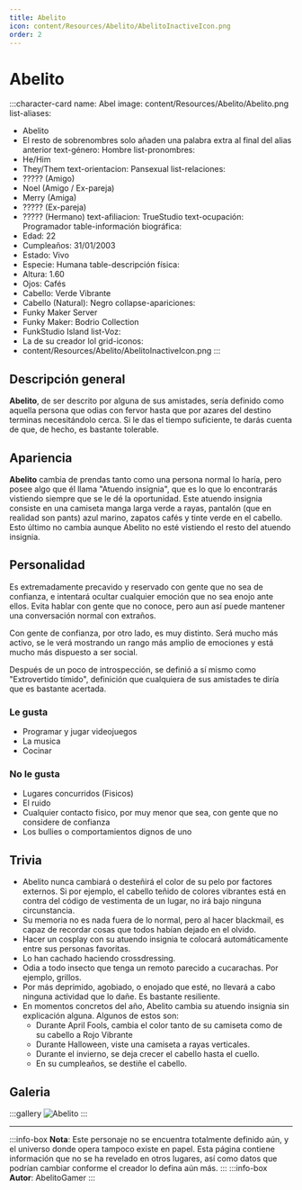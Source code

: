 ```yaml
---
title: Abelito
icon: content/Resources/Abelito/AbelitoInactiveIcon.png
order: 2
---
```


# Abelito

:::character-card
name: Abel
image: content/Resources/Abelito/Abelito.png
list-aliases:
  - Abelito
  - El resto de sobrenombres solo añaden una palabra extra al final del alias anterior
text-género: Hombre
list-pronombres:
  - He/Him
  - They/Them
text-orientacion: Pansexual
list-relaciones:
  - ????? (Amigo)
  - Noel (Amigo / Ex-pareja)
  - Merry (Amiga)
  - ????? (Ex-pareja)
  - ????? (Hermano)
text-afiliacion: TrueStudio
text-ocupación: Programador
table-información biográfica:
  - Edad: 22
  - Cumpleaños: 31/01/2003
  - Estado: Vivo
  - Especie: Humana
table-descripción física:
  - Altura: 1.60
  - Ojos: Cafés
  - Cabello: Verde Vibrante
  - Cabello (Natural): Negro
collapse-apariciones:
  - Funky Maker Server
  - Funky Maker: Bodrio Collection
  - FunkStudio Island
list-Voz:
  - La de su creador lol
grid-iconos:
  - content/Resources/Abelito/AbelitoInactiveIcon.png
:::

## Descripción general

**Abelito**, de ser descrito por alguna de sus amistades, sería definido como aquella persona que odias con fervor hasta que por azares del destino terminas necesitándolo cerca. Si le das el tiempo suficiente, te darás cuenta de que, de hecho, es bastante tolerable.

## Apariencia

**Abelito** cambia de prendas tanto como una persona normal lo haría, pero posee algo que él llama "Atuendo insignia", que es lo que lo encontrarás vistiendo siempre que se le dé la oportunidad. Este atuendo insignia consiste en una camiseta manga larga verde a rayas, pantalón (que en realidad son pants) azul marino, zapatos cafés y tinte verde en el cabello. Esto último no cambia aunque Abelito no esté vistiendo el resto del atuendo insignia.

## Personalidad

Es extremadamente precavido y reservado con gente que no sea de confianza, e intentará ocultar cualquier emoción que no sea enojo ante ellos. Evita hablar con gente que no conoce, pero aun así puede mantener una conversación normal con extraños.

Con gente de confianza, por otro lado, es muy distinto. Será mucho más activo, se le verá mostrando un rango más amplio de emociones y está mucho más dispuesto a ser social.

Después de un poco de introspección, se definió a sí mismo como "Extrovertido tímido", definición que cualquiera de sus amistades te diría que es bastante acertada.

### Le gusta
  - Programar y jugar videojuegos
  - La musica
  - Cocinar

### No le gusta
  - Lugares concurridos (Fisicos)
  - El ruido
  - Cualquier contacto fisico, por muy menor que sea, con gente que no considere de confianza
  - Los bullies o comportamientos dignos de uno

## Trivia
  - Abelito nunca cambiará o desteñirá el color de su pelo por factores externos. Si por ejemplo, el cabello teñido de colores vibrantes está en contra del código de vestimenta de un lugar, no irá bajo ninguna circunstancia.
  - Su memoria no es nada fuera de lo normal, pero al hacer blackmail, es capaz de recordar cosas que todos habían dejado en el olvido.
  - Hacer un cosplay con su atuendo insignia te colocará automáticamente entre sus personas favoritas.
  - Lo han cachado haciendo crossdressing.
  - Odia a todo insecto que tenga un remoto parecido a cucarachas. Por ejemplo, grillos.
  - Por más deprimido, agobiado, o enojado que esté, no llevará a cabo ninguna actividad que lo dañe. Es bastante resiliente.
  - En momentos concretos del año, Abelito cambia su atuendo insignia sin explicación alguna. Algunos de estos son:
    - Durante April Fools, cambia el color tanto de su camiseta como de su cabello a Rojo Vibrante
    - Durante Halloween, viste una camiseta a rayas verticales.
    - Durante el invierno, se deja crecer el cabello hasta el cuello.
    - En su cumpleaños, se destiñe el cabello.

## Galeria
:::gallery
![Abelito](content\Resources\Abelito\Abelito.png)
:::

---

:::info-box
**Nota**: Este personaje no se encuentra totalmente definido aún, y el universo donde opera tampoco existe en papel. Esta página contiene
información que no se ha revelado en otros lugares, así como datos que podrían cambiar conforme el creador lo defina aún más.
:::
:::info-box
**Autor**: AbelitoGamer
:::
